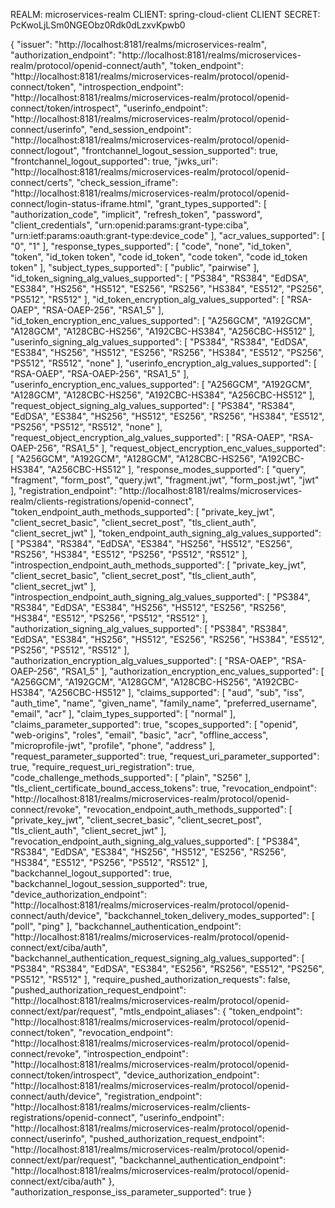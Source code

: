 REALM: microservices-realm
CLIENT: spring-cloud-client
CLIENT SECRET: PcKwoLjLSm0NGEObz0Rdk0dLzxvKpwb0



{
"issuer": "http://localhost:8181/realms/microservices-realm",
"authorization_endpoint": "http://localhost:8181/realms/microservices-realm/protocol/openid-connect/auth",
"token_endpoint": "http://localhost:8181/realms/microservices-realm/protocol/openid-connect/token",
"introspection_endpoint": "http://localhost:8181/realms/microservices-realm/protocol/openid-connect/token/introspect",
"userinfo_endpoint": "http://localhost:8181/realms/microservices-realm/protocol/openid-connect/userinfo",
"end_session_endpoint": "http://localhost:8181/realms/microservices-realm/protocol/openid-connect/logout",
"frontchannel_logout_session_supported": true,
"frontchannel_logout_supported": true,
"jwks_uri": "http://localhost:8181/realms/microservices-realm/protocol/openid-connect/certs",
"check_session_iframe": "http://localhost:8181/realms/microservices-realm/protocol/openid-connect/login-status-iframe.html",
"grant_types_supported": [
"authorization_code",
"implicit",
"refresh_token",
"password",
"client_credentials",
"urn:openid:params:grant-type:ciba",
"urn:ietf:params:oauth:grant-type:device_code"
],
"acr_values_supported": [
"0",
"1"
],
"response_types_supported": [
"code",
"none",
"id_token",
"token",
"id_token token",
"code id_token",
"code token",
"code id_token token"
],
"subject_types_supported": [
"public",
"pairwise"
],
"id_token_signing_alg_values_supported": [
"PS384",
"RS384",
"EdDSA",
"ES384",
"HS256",
"HS512",
"ES256",
"RS256",
"HS384",
"ES512",
"PS256",
"PS512",
"RS512"
],
"id_token_encryption_alg_values_supported": [
"RSA-OAEP",
"RSA-OAEP-256",
"RSA1_5"
],
"id_token_encryption_enc_values_supported": [
"A256GCM",
"A192GCM",
"A128GCM",
"A128CBC-HS256",
"A192CBC-HS384",
"A256CBC-HS512"
],
"userinfo_signing_alg_values_supported": [
"PS384",
"RS384",
"EdDSA",
"ES384",
"HS256",
"HS512",
"ES256",
"RS256",
"HS384",
"ES512",
"PS256",
"PS512",
"RS512",
"none"
],
"userinfo_encryption_alg_values_supported": [
"RSA-OAEP",
"RSA-OAEP-256",
"RSA1_5"
],
"userinfo_encryption_enc_values_supported": [
"A256GCM",
"A192GCM",
"A128GCM",
"A128CBC-HS256",
"A192CBC-HS384",
"A256CBC-HS512"
],
"request_object_signing_alg_values_supported": [
"PS384",
"RS384",
"EdDSA",
"ES384",
"HS256",
"HS512",
"ES256",
"RS256",
"HS384",
"ES512",
"PS256",
"PS512",
"RS512",
"none"
],
"request_object_encryption_alg_values_supported": [
"RSA-OAEP",
"RSA-OAEP-256",
"RSA1_5"
],
"request_object_encryption_enc_values_supported": [
"A256GCM",
"A192GCM",
"A128GCM",
"A128CBC-HS256",
"A192CBC-HS384",
"A256CBC-HS512"
],
"response_modes_supported": [
"query",
"fragment",
"form_post",
"query.jwt",
"fragment.jwt",
"form_post.jwt",
"jwt"
],
"registration_endpoint": "http://localhost:8181/realms/microservices-realm/clients-registrations/openid-connect",
"token_endpoint_auth_methods_supported": [
"private_key_jwt",
"client_secret_basic",
"client_secret_post",
"tls_client_auth",
"client_secret_jwt"
],
"token_endpoint_auth_signing_alg_values_supported": [
"PS384",
"RS384",
"EdDSA",
"ES384",
"HS256",
"HS512",
"ES256",
"RS256",
"HS384",
"ES512",
"PS256",
"PS512",
"RS512"
],
"introspection_endpoint_auth_methods_supported": [
"private_key_jwt",
"client_secret_basic",
"client_secret_post",
"tls_client_auth",
"client_secret_jwt"
],
"introspection_endpoint_auth_signing_alg_values_supported": [
"PS384",
"RS384",
"EdDSA",
"ES384",
"HS256",
"HS512",
"ES256",
"RS256",
"HS384",
"ES512",
"PS256",
"PS512",
"RS512"
],
"authorization_signing_alg_values_supported": [
"PS384",
"RS384",
"EdDSA",
"ES384",
"HS256",
"HS512",
"ES256",
"RS256",
"HS384",
"ES512",
"PS256",
"PS512",
"RS512"
],
"authorization_encryption_alg_values_supported": [
"RSA-OAEP",
"RSA-OAEP-256",
"RSA1_5"
],
"authorization_encryption_enc_values_supported": [
"A256GCM",
"A192GCM",
"A128GCM",
"A128CBC-HS256",
"A192CBC-HS384",
"A256CBC-HS512"
],
"claims_supported": [
"aud",
"sub",
"iss",
"auth_time",
"name",
"given_name",
"family_name",
"preferred_username",
"email",
"acr"
],
"claim_types_supported": [
"normal"
],
"claims_parameter_supported": true,
"scopes_supported": [
"openid",
"web-origins",
"roles",
"email",
"basic",
"acr",
"offline_access",
"microprofile-jwt",
"profile",
"phone",
"address"
],
"request_parameter_supported": true,
"request_uri_parameter_supported": true,
"require_request_uri_registration": true,
"code_challenge_methods_supported": [
"plain",
"S256"
],
"tls_client_certificate_bound_access_tokens": true,
"revocation_endpoint": "http://localhost:8181/realms/microservices-realm/protocol/openid-connect/revoke",
"revocation_endpoint_auth_methods_supported": [
"private_key_jwt",
"client_secret_basic",
"client_secret_post",
"tls_client_auth",
"client_secret_jwt"
],
"revocation_endpoint_auth_signing_alg_values_supported": [
"PS384",
"RS384",
"EdDSA",
"ES384",
"HS256",
"HS512",
"ES256",
"RS256",
"HS384",
"ES512",
"PS256",
"PS512",
"RS512"
],
"backchannel_logout_supported": true,
"backchannel_logout_session_supported": true,
"device_authorization_endpoint": "http://localhost:8181/realms/microservices-realm/protocol/openid-connect/auth/device",
"backchannel_token_delivery_modes_supported": [
"poll",
"ping"
],
"backchannel_authentication_endpoint": "http://localhost:8181/realms/microservices-realm/protocol/openid-connect/ext/ciba/auth",
"backchannel_authentication_request_signing_alg_values_supported": [
"PS384",
"RS384",
"EdDSA",
"ES384",
"ES256",
"RS256",
"ES512",
"PS256",
"PS512",
"RS512"
],
"require_pushed_authorization_requests": false,
"pushed_authorization_request_endpoint": "http://localhost:8181/realms/microservices-realm/protocol/openid-connect/ext/par/request",
"mtls_endpoint_aliases": {
"token_endpoint": "http://localhost:8181/realms/microservices-realm/protocol/openid-connect/token",
"revocation_endpoint": "http://localhost:8181/realms/microservices-realm/protocol/openid-connect/revoke",
"introspection_endpoint": "http://localhost:8181/realms/microservices-realm/protocol/openid-connect/token/introspect",
"device_authorization_endpoint": "http://localhost:8181/realms/microservices-realm/protocol/openid-connect/auth/device",
"registration_endpoint": "http://localhost:8181/realms/microservices-realm/clients-registrations/openid-connect",
"userinfo_endpoint": "http://localhost:8181/realms/microservices-realm/protocol/openid-connect/userinfo",
"pushed_authorization_request_endpoint": "http://localhost:8181/realms/microservices-realm/protocol/openid-connect/ext/par/request",
"backchannel_authentication_endpoint": "http://localhost:8181/realms/microservices-realm/protocol/openid-connect/ext/ciba/auth"
},
"authorization_response_iss_parameter_supported": true
}